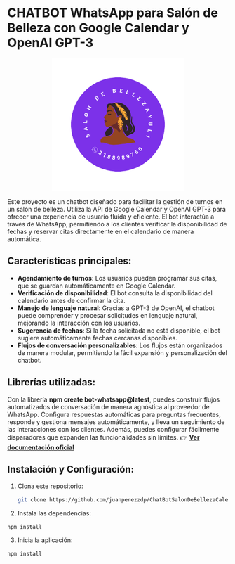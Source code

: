 # CHATBOT WhatsApp para Salón de Belleza con Google Calendar y OpenAI GPT-3

<p align="center">
  <img width="300" src="https://raw.githubusercontent.com/juanperezzdp/ChatBotSalonDeBellezaCalendar/refs/heads/main/img/Logo.png">
</p>

Este proyecto es un chatbot diseñado para facilitar la gestión de turnos en un salón de belleza. Utiliza la API de Google Calendar y OpenAI GPT-3 para ofrecer una experiencia de usuario fluida y eficiente. El bot interactúa a través de WhatsApp, permitiendo a los clientes verificar la disponibilidad de fechas y reservar citas directamente en el calendario de manera automática.

## Características principales:

- **Agendamiento de turnos**: Los usuarios pueden programar sus citas, que se guardan automáticamente en Google Calendar.
- **Verificación de disponibilidad**: El bot consulta la disponibilidad del calendario antes de confirmar la cita.
- **Manejo de lenguaje natural**: Gracias a GPT-3 de OpenAI, el chatbot puede comprender y procesar solicitudes en lenguaje natural, mejorando la interacción con los usuarios.
- **Sugerencia de fechas**: Si la fecha solicitada no está disponible, el bot sugiere automáticamente fechas cercanas disponibles.
- **Flujos de conversación personalizables**: Los flujos están organizados de manera modular, permitiendo la fácil expansión y personalización del chatbot.

## Librerías utilizadas:

Con la librería **npm create bot-whatsapp@latest**, puedes construir flujos automatizados de conversación de manera agnóstica al proveedor de WhatsApp. Configura respuestas automáticas para preguntas frecuentes, responde y gestiona mensajes automáticamente, y lleva un seguimiento de las interacciones con los clientes. Además, puedes configurar fácilmente disparadores que expanden las funcionalidades sin límites.
👉 **[Ver documentación oficial](https://bot-whatsapp.netlify.app/)**

## Instalación y Configuración:

1. Clona este repositorio:
   ```bash
   git clone https://github.com/juanperezzdp/ChatBotSalonDeBellezaCalendar.git
   ```
2. Instala las dependencias:

```
npm install

```

3. Inicia la aplicación:

```
npm install

```

